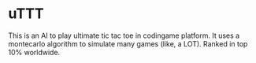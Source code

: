 # uTTT
This is an AI to play ultimate tic tac toe in codingame platform. It uses a montecarlo algorithm to simulate many games (like, a LOT).
Ranked in top 10% worldwide.
